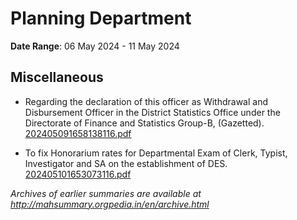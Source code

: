 # Planning Department

**Date Range**: 06 May 2024 - 11 May 2024


## Miscellaneous
- Regarding the declaration of this officer as Withdrawal and Disbursement Officer in the District Statistics Office under the Directorate of Finance and Statistics Group-B, (Gazetted).\
  [202405091658138116.pdf](https://gr.maharashtra.gov.in/Site/Upload/Government%20Resolutions/English/202405091658138116.pdf)

- To fix Honorarium rates for Departmental Exam of Clerk, Typist, Investigator and SA on the establishment of DES.\
  [202405101653073116.pdf](https://gr.maharashtra.gov.in/Site/Upload/Government%20Resolutions/English/202405101653073116.pdf)


*Archives of earlier summaries are available at http://mahsummary.orgpedia.in/en/archive.html*